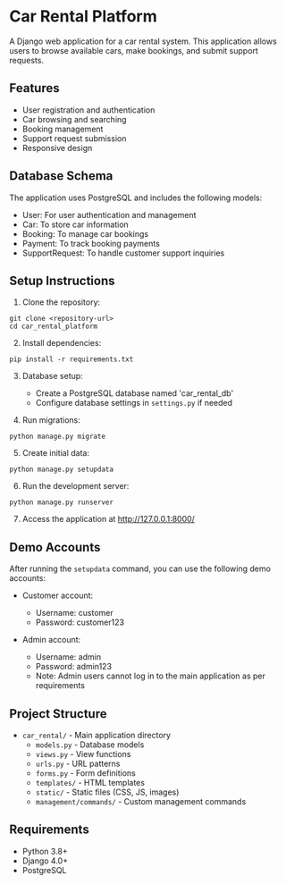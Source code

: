 # Car Rental Platform

A Django web application for a car rental system. This application allows users to browse available cars, make bookings, and submit support requests.

## Features

- User registration and authentication
- Car browsing and searching
- Booking management
- Support request submission
- Responsive design

## Database Schema

The application uses PostgreSQL and includes the following models:

- User: For user authentication and management
- Car: To store car information
- Booking: To manage car bookings
- Payment: To track booking payments
- SupportRequest: To handle customer support inquiries

## Setup Instructions

1. Clone the repository:

```
git clone <repository-url>
cd car_rental_platform
```

2. Install dependencies:

```
pip install -r requirements.txt
```

3. Database setup:

   - Create a PostgreSQL database named 'car_rental_db'
   - Configure database settings in `settings.py` if needed

4. Run migrations:

```
python manage.py migrate
```

5. Create initial data:

```
python manage.py setupdata
```

6. Run the development server:

```
python manage.py runserver
```

7. Access the application at http://127.0.0.1:8000/

## Demo Accounts

After running the `setupdata` command, you can use the following demo accounts:

- Customer account:

  - Username: customer
  - Password: customer123

- Admin account:
  - Username: admin
  - Password: admin123
  - Note: Admin users cannot log in to the main application as per requirements

## Project Structure

- `car_rental/` - Main application directory
  - `models.py` - Database models
  - `views.py` - View functions
  - `urls.py` - URL patterns
  - `forms.py` - Form definitions
  - `templates/` - HTML templates
  - `static/` - Static files (CSS, JS, images)
  - `management/commands/` - Custom management commands

## Requirements

- Python 3.8+
- Django 4.0+
- PostgreSQL
